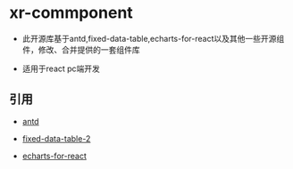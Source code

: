 # xr-commponent

- 此开源库基于antd,fixed-data-table,echarts-for-react以及其他一些开源组件，修改、合并提供的一套组件库

- 适用于react pc端开发

## 引用

- [antd](https://ant.design)

- [fixed-data-table-2](http://schrodinger.github.io/fixed-data-table-2/)

- [echarts-for-react](https://github.com/hustcc/echarts-for-react)
